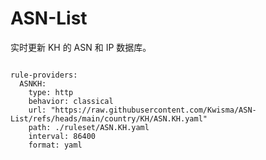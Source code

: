 
# ASN-List

实时更新 KH 的 ASN 和 IP 数据库。

<pre><code class="language-javascript">
rule-providers:
  ASNKH:
    type: http
    behavior: classical
    url: "https://raw.githubusercontent.com/Kwisma/ASN-List/refs/heads/main/country/KH/ASN.KH.yaml"
    path: ./ruleset/ASN.KH.yaml
    interval: 86400
    format: yaml
</code></pre>
